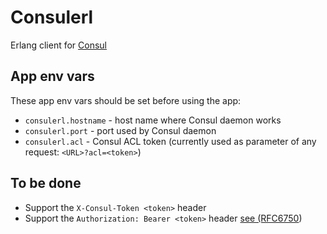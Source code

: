 # Consulerl

Erlang client for [Consul](https://consul.io)

## App env vars

These app env vars should be set before using the app:

* `consulerl.hostname` - host name where Consul daemon works
* `consulerl.port` - port used by Consul daemon
* `consulerl.acl` - Consul ACL token (currently used as parameter of any request: `<URL>?acl=<token>`)

## To be done

* Support the `X-Consul-Token <token>` header
* Support the `Authorization: Bearer <token>` header [see (RFC6750](https://tools.ietf.org/html/rfc6750#page-5))
